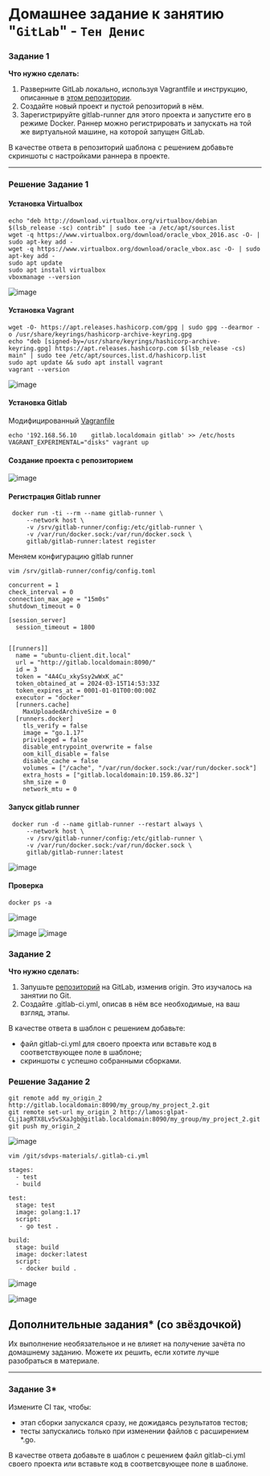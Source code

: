 # Домашнее задание к занятию "`GitLab`" - `Тен Денис`


### Задание 1

**Что нужно сделать:**

1. Разверните GitLab локально, используя Vagrantfile и инструкцию, описанные в [этом репозитории](https://github.com/netology-code/sdvps-materials/tree/main/gitlab).   
2. Создайте новый проект и пустой репозиторий в нём.
3. Зарегистрируйте gitlab-runner для этого проекта и запустите его в режиме Docker. Раннер можно регистрировать и запускать на той же виртуальной машине, на которой запущен GitLab.

В качестве ответа в репозиторий шаблона с решением добавьте скриншоты с настройками раннера в проекте.

---

### Решение Задание 1

#### Установка Virtualbox
```
echo "deb http://download.virtualbox.org/virtualbox/debian $(lsb_release -sc) contrib" | sudo tee -a /etc/apt/sources.list
wget -q https://www.virtualbox.org/download/oracle_vbox_2016.asc -O- | sudo apt-key add -
wget -q https://www.virtualbox.org/download/oracle_vbox.asc -O- | sudo apt-key add -
sudo apt update
sudo apt install virtualbox
vboxmanage --version
```
![image](https://github.com/killakazzak/8-3-gitlab-hw/assets/32342205/8c9480c9-bcc7-4e68-b8c5-e8dea537f963)

#### Установка Vagrant
```
wget -O- https://apt.releases.hashicorp.com/gpg | sudo gpg --dearmor -o /usr/share/keyrings/hashicorp-archive-keyring.gpg
echo "deb [signed-by=/usr/share/keyrings/hashicorp-archive-keyring.gpg] https://apt.releases.hashicorp.com $(lsb_release -cs) main" | sudo tee /etc/apt/sources.list.d/hashicorp.list
sudo apt update && sudo apt install vagrant
vagrant --version
```
![image](https://github.com/killakazzak/8-3-gitlab-hw/assets/32342205/8540f4d8-6f00-4e69-a3d7-9047085100d7)

#### Установка Gitlab

Модифицированный [Vagranfile](https://github.com/killakazzak/8-2-sdvps-materials-hw/blob/main/gitlab/Vagrantfile)

```
echo '192.168.56.10    gitlab.localdomain gitlab' >> /etc/hosts
VAGRANT_EXPERIMENTAL="disks" vagrant up
```
#### Создание проекта с репозиторием

![image](https://github.com/killakazzak/8-3-gitlab-hw/assets/32342205/69e6ecc4-2c84-4e84-a40d-27c079e76af6)


#### Регистрация Gitlab runner

```
 docker run -ti --rm --name gitlab-runner \
     --network host \
     -v /srv/gitlab-runner/config:/etc/gitlab-runner \
     -v /var/run/docker.sock:/var/run/docker.sock \
     gitlab/gitlab-runner:latest register
```
Меняем конфигурацию gitlab runner
```
vim /srv/gitlab-runner/config/config.toml
```
```
concurrent = 1
check_interval = 0
connection_max_age = "15m0s"
shutdown_timeout = 0

[session_server]
  session_timeout = 1800


[[runners]]
  name = "ubuntu-client.dit.local"
  url = "http://gitlab.localdomain:8090/"
  id = 3
  token = "4A4Cu_xkySsy2wWxK_aC"
  token_obtained_at = 2024-03-15T14:53:33Z
  token_expires_at = 0001-01-01T00:00:00Z
  executor = "docker"
  [runners.cache]
    MaxUploadedArchiveSize = 0
  [runners.docker]
    tls_verify = false
    image = "go.1.17"
    privileged = false
    disable_entrypoint_overwrite = false
    oom_kill_disable = false
    disable_cache = false
    volumes = ["/cache", "/var/run/docker.sock:/var/run/docker.sock"]
    extra_hosts = ["gitlab.localdomain:10.159.86.32"]
    shm_size = 0
    network_mtu = 0
```
#### Запуск gitlab runner

```
 docker run -d --name gitlab-runner --restart always \
     --network host \
     -v /srv/gitlab-runner/config:/etc/gitlab-runner \
     -v /var/run/docker.sock:/var/run/docker.sock \
     gitlab/gitlab-runner:latest
```
![image](https://github.com/killakazzak/8-3-gitlab-hw/assets/32342205/e7b91872-f6e2-421c-84d1-99f8ac894d2d)
#### Проверка
```
docker ps -a
```
![image](https://github.com/killakazzak/8-3-gitlab-hw/assets/32342205/472b3f2f-1d77-430c-ae64-cb7226f1c023)

![image](https://github.com/killakazzak/8-3-gitlab-hw/assets/32342205/c0eb867b-d861-452b-86d1-9d7b86212510)
![image](https://github.com/killakazzak/8-3-gitlab-hw/assets/32342205/11f6b0be-dcc0-4728-8f19-69024c0af8d5)


### Задание 2

**Что нужно сделать:**

1. Запушьте [репозиторий](https://github.com/netology-code/sdvps-materials/tree/main/gitlab) на GitLab, изменив origin. Это изучалось на занятии по Git.
2. Создайте .gitlab-ci.yml, описав в нём все необходимые, на ваш взгляд, этапы.

В качестве ответа в шаблон с решением добавьте: 
   
 * файл gitlab-ci.yml для своего проекта или вставьте код в соответствующее поле в шаблоне; 
 * скриншоты с успешно собранными сборками.
 
### Решение Задание 2

```
git remote add my_origin_2 http://gitlab.localdomain:8090/my_group/my_project_2.git
git remote set-url my_origin_2 http://lamos:glpat-CLj1agRTX8Lv5vSXaJgb@gitlab.localdomain:8090/my_group/my_project_2.git
git push my_origin_2
```
![image](https://github.com/killakazzak/8-3-gitlab-hw/assets/32342205/d9da5983-f9bc-45a6-89c1-a7b1c23859fe)

```
vim /git/sdvps-materials/.gitlab-ci.yml
```
```
stages:
  - test
  - build

test:
  stage: test
  image: golang:1.17
  script: 
   - go test .

build:
  stage: build
  image: docker:latest
  script:
   - docker build .
```


![image](https://github.com/killakazzak/8-3-gitlab-hw/assets/32342205/3f3371f4-8ede-434b-98e3-f3fb9e58c73b)

![image](https://github.com/killakazzak/8-3-gitlab-hw/assets/32342205/e3939e0b-6a52-4ff2-8451-299c6a627743)


## Дополнительные задания* (со звёздочкой)

Их выполнение необязательное и не влияет на получение зачёта по домашнему заданию. Можете их решить, если хотите лучше разобраться в материале.

---

### Задание 3*

Измените CI так, чтобы:

 - этап сборки запускался сразу, не дожидаясь результатов тестов;
 - тесты запускались только при изменении файлов с расширением *.go.

В качестве ответа добавьте в шаблон с решением файл gitlab-ci.yml своего проекта или вставьте код в соответсвующее поле в шаблоне.



